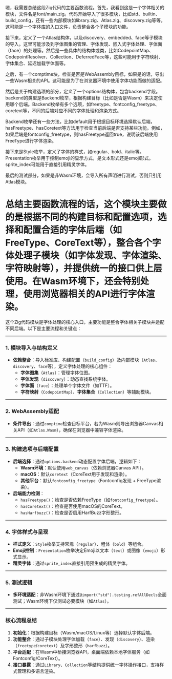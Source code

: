 嗯，我需要总结这段Zig代码的主要函数流程。首先，我看到这是一个字体相关的模块，文件名是font/main.zig。代码开始导入了很多模块，比如std、builtin、build_config，还有一些内部模块如library.zig、Atlas.zig、discovery.zig等等。这可能是一个字体库的入口文件，负责整合各个子模块的功能。

接下来，定义了一个Atlas结构体，以及discovery、embedded、face等子模块的导入。这里可能涉及到字体图集的管理、字体发现、嵌入式字体处理、字体面（face）的处理等。然后是一些具体的结构体或类，比如CodepointMap、CodepointResolver、Collection、DeferredFace等，这些可能用于字符映射、字体集合、延迟加载字体面等。

之后，有一个comptime块，检查是否是WebAssembly目标，如果是的话，导出一些Wasm相关的API。这可能是为了在浏览器环境中使用字体功能而做的适配。

然后是关于构建选项的部分，定义了一个options结构体，包含backend字段。backend的类型是Backend枚举，根据构建目标（比如是否是Wasm）来决定使用哪个后端。Backend枚举有多个选项，如freetype、fontconfig_freetype、coretext等，不同的后端对应不同的字体处理和渲染方式。

Backend枚举还有一些方法，比如default用于根据目标环境选择默认后端，hasFreetype、hasCoretext等方法用于检查当前后端是否支持某些功能。例如，如果后端是fontconfig_freetype，则hasFreetype返回true，说明该后端使用FreeType进行字体渲染。

接下来是Style枚举，定义了字体的样式，如regular、bold、italic等。Presentation枚举用于控制emoji的显示方式，是文本形式还是emoji形式。sprite_index可能用于直接引用精灵字体。

最后的测试部分，如果是非Wasm环境，会导入所有声明进行测试，否则只引用Atlas模块。

总结主要函数流程的话，这个模块主要做的是根据不同的构建目标和配置选项，选择和配置合适的字体后端（如FreeType、CoreText等），整合各个字体处理子模块（如字体发现、字体渲染、字符映射等），并提供统一的接口供上层使用。在Wasm环境下，还会特别处理，使用浏览器相关的API进行字体渲染。
================================================
这个Zig代码模块是字体处理的核心入口，主要功能是整合字体相关子模块并适配不同后端。以下是主要流程和关键点：

---

### **1. 模块导入与结构定义**
- **依赖整合**：导入标准库、构建配置（`build_config`）及内部模块（`Atlas`、`discovery`、`face`等），定义字体处理的核心组件：
  - **字体图集**（`Atlas`）：管理字体位图。
  - **字体发现**（`discovery`）：动态查找系统字体。
  - **字体面**（`face`）：处理单个字体文件（如TTF）。
  - **字符映射**（`CodepointMap`）、**字体集合**（`Collection`）等辅助模块。

---

### **2. WebAssembly适配**
- **条件导出**：通过`comptime`检查目标平台，若为Wasm则导出浏览器Canvas相关API（如`Atlas.Wasm`），确保在浏览器中兼容字体渲染。

---

### **3. 构建选项与后端配置**
- **后端选择**：通过`options.backend`动态配置字体后端，逻辑如下：
  - **Wasm环境**：默认使用`web_canvas`（依赖浏览器Canvas API）。
  - **macOS**：默认`coretext`（CoreText用于发现和渲染）。
  - **其他平台**：默认`fontconfig_freetype`（Fontconfig发现 + FreeType渲染）。
- **后端能力检测**：
  - `hasFreetype()`：检查是否依赖FreeType（如`fontconfig_freetype`）。
  - `hasCoretext()`：检查是否使用macOS的CoreText。
  - `hasHarfbuzz()`：检查是否启用HarfBuzz字形整形。

---

### **4. 字体样式与呈现**
- **样式定义**：`Style`枚举支持常规（`regular`）、粗体（`bold`）等组合。
- **Emoji控制**：`Presentation`枚举决定Emoji以文本（`text`）或图像（`emoji`）形式显示。
- **精灵字体**：通过`sprite_index`直接引用预生成的精灵字体。

---

### **5. 测试逻辑**
- **多环境适配**：非Wasm环境下通过`@import("std").testing.refAllDecls`全面测试；Wasm环境下仅测试必要模块（如`Atlas`）。

---

### **核心流程总结**
1. **初始化**：根据构建目标（Wasm/macOS/Linux等）选择默认字体后端。
2. **功能整合**：通过子模块处理字体加载（`face`）、发现（`discovery`）、渲染（`freetype`/`coretext`）及字形整形（`harfbuzz`）。
3. **平台适配**：在Wasm中桥接浏览器API，桌面端依赖本地字体服务（如Fontconfig/CoreText）。
4. **接口暴露**：通过`Library`、`Collection`等结构提供统一字体操作接口，支持样式管理和多语言渲染。